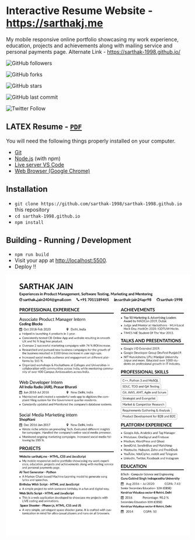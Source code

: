 # Interactive Resume Website - **https://sarthakj.me**

My mobile responsive online portfolio showcasing my work experience, education, projects and achievements along with mailing service and personal payments page.  Alternate Link -   https://sarthak-1998.github.io/



<p align = "center">
  
  
  ![GitHub followers](https://img.shields.io/github/followers/sarthak-1998?label=Follow&style=social)

  ![GitHub forks](https://img.shields.io/github/forks/sarthak-1998/sarthak-1998.github.io?label=Fork&style=social)

  ![GitHub stars](https://img.shields.io/github/stars/sarthak-1998/sarthak-1998.github.io?style=social)

  ![GitHub last commit](https://img.shields.io/github/last-commit/sarthak-1998/sarthak-1998.github.io)

  ![Twitter Follow](https://img.shields.io/twitter/follow/sarcastic_sark?style=social)



</p>


<p align= "center" >

## LATEX Resume -  [`PDF`](https://www.sarthakj.me/assets/Sarthak_Resume.pdf)

</p>



You will need the following things properly installed on your computer.

* [Git](https://git-scm.com/)
* [Node.js](https://nodejs.org/) (with npm)
* [Live server VS Code](https://marketplace.visualstudio.com/items?itemName=ritwickdey.LiveServer/)
* [ Web Browser (Google Chrome) ](https://google.com/chrome/)


## Installation

* `git clone https://github.com/sarthak-1998/sarthak-1998.github.io` this repository
* `cd sarthak-1998.github.io`
* `npm install`


## Building -  Running / Development

* `npm run build` 
* Visit your app at [http://localhost:5500](http://localhost:5500).
* Deploy !!




![Latex Resume](assets/Sarthak_Resume.jpg?raw=true "Title")
